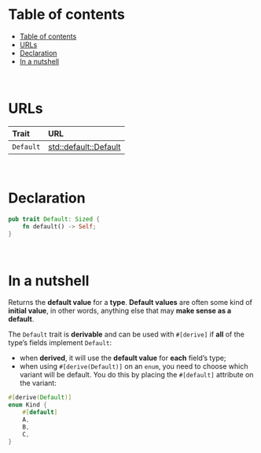 # Table of contents
- [Table of contents](#table-of-contents)
- [URLs](#urls)
- [Declaration](#declaration)
- [In a nutshell](#in-a-nutshell)

<br>

# URLs
|Trait|URL|
|:----|:------------|
|`Default`|[std::default::Default](https://doc.rust-lang.org/std/default/trait.Default.html)|

<br>

# Declaration
```rust
pub trait Default: Sized {
    fn default() -> Self;
}
```

<br>

# In a nutshell
Returns the **default value** for a **type**. **Default values** are often some kind of **initial value**, in other words, anything else that may **make sense as a default**.<br>

The `Default` trait is **derivable** and can be used with `#[derive]` if **all** of the type’s fields implement `Default`:
- when **derived**, it will use the **default value** for **each** field’s type;
- when using `#[derive(Default)]` on an `enum`, you need to choose which variant will be default. You do this by placing the `#[default]` attribute on the variant:
```rust
#[derive(Default)]
enum Kind {
    #[default]
    A,
    B,
    C,
}
```
